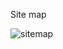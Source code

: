 Site map 

![sitemap](https://github.com/memor24/myVM/assets/112832477/97e5bfac-4ac1-450a-9054-3812fd7725ba)
